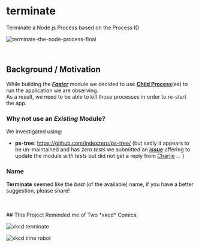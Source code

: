 # terminate
Terminate a Node.js Process based on the Process ID

![terminate-the-node-process-final](https://cloud.githubusercontent.com/assets/194400/6859420/a3b63f3c-d410-11e4-91bb-ad6b607cc465.png)




 <br />

## Background / Motivation

While building the [***Faster***](https://github.com/ideaq/faster)
module we decided to use [**Child Process**](https://nodejs.org/api/child_process.html)(es)
to run the application we are observing.  
As a result, we need to be able to kill those processes in order to re-start the app.  


### Why not use an *Existing* Module?

We investigated using:

+ **ps-tree**: https://github.com/indexzero/ps-tree/
(but sadly it appears to be un-maintained and has *zero tests*
  we submitted an [***issue***](https://github.com/indexzero/ps-tree/issues/10)
  offering to update the module *with tests* but did not get a reply from
  [Charlie](https://github.com/indexzero) ... )

### Name

**Terminate** seemed like the *best* (of the available) name,
if you have a better suggestion, please share!

<br />
<br />
## This Project Reminded me of Two *xkcd* Comics:

![xkcd terminate](http://i.imgur.com/KQ9v7ll.png)

![xkcd time robot](http://imgs.xkcd.com/comics/time_robot.png)
